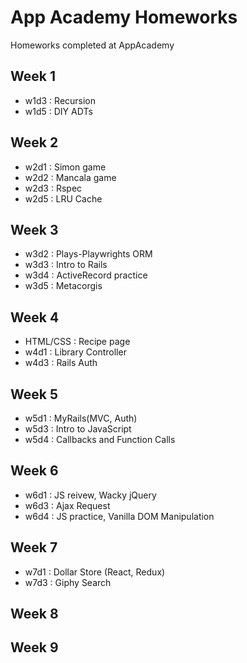 # App Academy Homeworks
Homeworks completed at AppAcademy

## Week 1
* w1d3 : Recursion
* w1d5 : DIY ADTs

## Week 2
* w2d1 : Simon game
* w2d2 : Mancala game 
* w2d3 : Rspec
* w2d5 : LRU Cache 

## Week 3
* w3d2 : Plays-Playwrights ORM
* w3d3 : Intro to Rails
* w3d4 : ActiveRecord practice
* w3d5 : Metacorgis

## Week 4
* HTML/CSS : Recipe page
* w4d1 : Library Controller
* w4d3 : Rails Auth

## Week 5
* w5d1 : MyRails(MVC, Auth)
* w5d3 : Intro to JavaScript
* w5d4 : Callbacks and Function Calls

## Week 6
* w6d1 : JS reivew, Wacky jQuery
* w6d3 : Ajax Request
* w6d4 : JS practice, Vanilla DOM Manipulation

## Week 7
* w7d1 : Dollar Store (React, Redux)
* w7d3 : Giphy Search

## Week 8 

## Week 9
